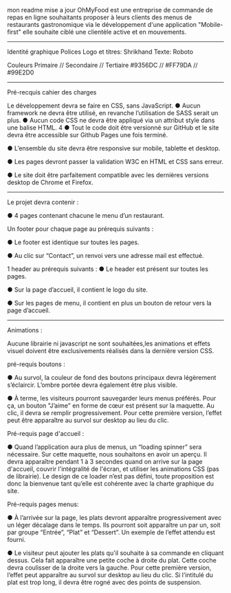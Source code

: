 mon readme mise a jour
OhMyFood  est une entreprise de commande de repas en ligne souhaitants proposer à leurs clients des menus de restaurants gastronomique via le développement 
d'une application "Mobile-first" elle souhaite ciblé une clientèle active et en mouvements.

---------------------------------------------------------------------------------------

Identité graphique
Polices
Logo et titres: Shrikhand
Texte: Roboto


Couleurs
Primaire  // Secondaire // Tertiaire
#9356DC   // #FF79DA    //  #99E2D0


________________________________________________________________________________________

Pré-recquis cahier des charges


Le développement devra se faire en CSS, sans JavaScript.
● Aucun framework ne devra être utilisé, en revanche l’utilisation de SASS serait un
plus.
● Aucun code CSS ne devra être appliqué via un attribut style dans une balise HTML.
4
● Tout le code doit être versionné sur GitHub et le site devra être accessible sur
Github Pages une fois terminé.

● L’ensemble du site devra être responsive sur mobile, tablette et desktop.

● Les pages devront passer la validation W3C en HTML et CSS sans erreur.

● Le site doit être parfaitement compatible avec les dernières versions desktop de
Chrome et Firefox.

_______________________________________________________________________________________

Le projet devra contenir :

● 4 pages contenant chacune le menu d’un restaurant.

Un footer pour chaque page au prérequis suivants :

● Le footer est identique sur toutes les pages.

● Au clic sur “Contact”, un renvoi vers une adresse mail est effectué.

1 header au prérequis suivants :
● Le header est présent sur toutes les pages.

● Sur la page d’accueil, il contient le logo du site.

● Sur les pages de menu, il contient en plus un bouton de retour vers la page d’accueil.

__________________________________________________________________________________________

Animations :

Aucune librairie ni javascript ne sont souhaitées,les animations et effets visuel doivent être exclusivements réalisés dans la dernière version CSS.

pré-requis boutons :

● Au survol, la couleur de fond des boutons principaux devra légèrement s’éclaircir.
L’ombre portée devra également être plus visible.

● À terme, les visiteurs pourront sauvegarder leurs menus préférés. Pour ça, un
bouton "J’aime" en forme de cœur est présent sur la maquette. Au clic, il devra se
remplir progressivement. Pour cette première version, l’effet peut être apparaître au
survol sur desktop au lieu du clic.

Pré-requis page d'accueil :

● Quand l’application aura plus de menus, un “loading spinner” sera nécessaire. Sur
cette maquette, nous souhaitons en avoir un aperçu. Il devra apparaître pendant 1 à
3 secondes quand on arrive sur la page d'accueil, couvrir l'intégralité de l'écran, et
utiliser les animations CSS (pas de librairie). Le design de ce loader n’est pas défini,
toute proposition est donc la bienvenue tant qu’elle est cohérente avec la charte
graphique du site.

Pré-requis pages menus: 

● À l’arrivée sur la page, les plats devront apparaître progressivement avec un léger
décalage dans le temps. Ils pourront soit apparaître un par un, soit par groupe
“Entrée”, “Plat” et “Dessert”. Un exemple de l’effet attendu est fourni.

● Le visiteur peut ajouter les plats qu'il souhaite à sa commande en cliquant dessus.
Cela fait apparaître une petite coche à droite du plat. Cette coche devra coulisser de
la droite vers la gauche. Pour cette première version, l’effet peut apparaître au survol
sur desktop au lieu du clic. Si l’intitulé du plat est trop long, il devra être rogné avec
des points de suspension.




